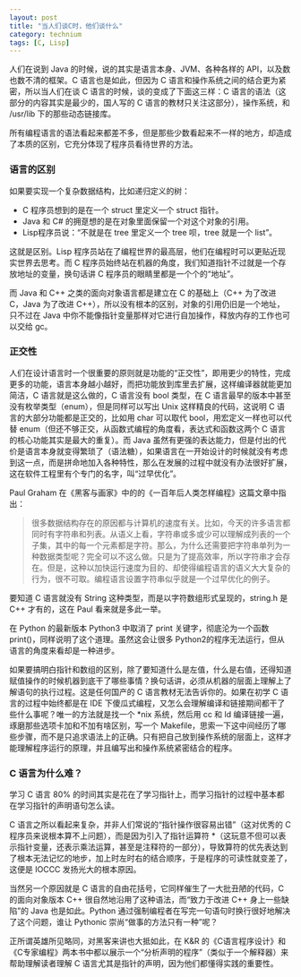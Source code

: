 ```yaml
---
layout: post
title: "当人们谈C时，他们谈什么"
category: technium
tags: [C, Lisp]
---
```


人们在说到 Java 的时候，说的其实是语言本身、JVM、各种各样的 API，以及数也数不清的框架。C 语言也是如此，但因为 C 语言和操作系统之间的结合更为紧密，所以当人们在谈 C 语言的时候，谈的变成了下面这三样：C 语言的语法（这部分的内容其实是最少的，国人写的 C 语言的教材只关注这部分），操作系统，和 /usr/lib 下的那些动态链接库。


所有编程语言的语法看起来都差不多，但是那些少数看起来不一样的地方，却造成了本质的区别，它充分体现了程序员看待世界的方法。


### 语言的区别

如果要实现一个复杂数据结构，比如递归定义的树：


* C 程序员想到的是在一个 struct 里定义一个 struct 指针。
* Java 和 C# 的拥趸想的是在对象里面保留一个对这个对象的引用。
* Lisp程序员说：“不就是在 tree 里定义一个 tree 呗，tree 就是一个 list”。


这就是区别。Lisp 程序员站在了编程世界的最高层，他们在编程时可以更贴近现实世界去思考。而 C 程序员始终站在机器的角度，我们知道指针不过就是一个存放地址的变量，换句话讲 C 程序员的眼睛里都是一个个的“地址”。


而 Java 和 C++ 之类的面向对象语言都是建立在 C 的基础上（C++ 为了改进 C，Java 为了改进 C++），所以没有根本的区别，对象的引用仍旧是一个地址，只不过在 Java 中你不能像指针变量那样对它进行自加操作，释放内存的工作也可以交给 gc。

### 正交性

人们在设计语言时一个很重要的原则就是功能的“正交性”，即用更少的特性，完成更多的功能，语言本身越小越好，而把功能放到库里去扩展，这样编译器就能更加简洁，C 语言就是这么做的，C 语言没有 bool 类型，在 C 语言最早的版本中甚至没有枚举类型（enum），但是同样可以写出 Unix 这样精良的代码，这说明 C 语言的大部分功能都是正交的，比如用 char 可以取代 bool，用宏定义一样也可以代替 enum（但还不够正交，从函数式编程的角度看，表达式和函数这两个 C 语言的核心功能其实是最大的重复）。而 Java 虽然有更强的表达能力，但是付出的代价是语言本身就变得繁琐了（语法糖），如果语言在一开始设计的时候就没有考虑到这一点，而是拼命地加入各种特性，那么在发展的过程中就没有办法很好扩展，这在软件工程里有个专门的名字，叫“过早优化”。


Paul Graham 在《黑客与画家》中的的《一百年后人类怎样编程》这篇文章中指出：


> 很多数据结构存在的原因都与计算机的速度有关。比如，今天的许多语言都同时有字符串和列表。从语义上看，字符串或多或少可以理解成列表的一个子集，其中的每一个元素都是字符。那么，为什么还需要把字符串单列为一种数据类型呢？完全可以不这么做。只是为了提高效率，所以字符串才会存在。但是，这种以加快运行速度为目的、却使得编程语言的语义大大复杂的行为，很不可取。编程语言设置字符串似乎就是一个过早优化的例子。


要知道 C 语言就没有 String 这种类型，而是以字符数组形式呈现的，string.h 是 C++ 才有的，这在 Paul 看来就是多此一举。


在 Python 的最新版本 Python3 中取消了 print 关键字，彻底沦为一个函数 print()，同样说明了这个道理。虽然这会让很多 Python2的程序无法运行，但从语言的角度来看却是一种进步。


如果要搞明白指针和数组的区别，除了要知道什么是左值，什么是右值，还得知道赋值操作的时候机器到底干了哪些事情？换句话讲，必须从机器的层面上理解上了解语句的执行过程。这是任何国产的 C 语言教材无法告诉你的。如果在初学 C 语言的过程中始终都是在 IDE 下傻瓜式编程，又怎么会理解编译和链接期间都干了些什么事呢？唯一的方法就是找一个 \*nix 系统，然后用 cc 和 ld 编译链接一遍，琢磨那些选项卡加和不加有啥区别，写一个 Makefile，思索一下这中间经历了哪些步骤，而不是只追求语法上的正确。只有把自己放到操作系统的层面上，这样才能理解程序运行的原理，并且编写出和操作系统紧密结合的程序。


### C 语言为什么难？

学习 C 语言 80% 的时间其实是花在了学习指针上，而学习指针的过程中基本都在学习指针的声明语句怎么读。


C 语言之所以看起来复杂，并非人们常说的“指针操作很容易出错”（这对优秀的 C 程序员来说根本算不上问题），而是因为引入了指针运算符 \*（这玩意不但可以表示指针变量，还表示乘法运算，甚至是注释符的一部分），导致算符的优先表达到了根本无法记忆的地步，加上时左时右的结合顺序，于是程序的可读性就变差了，这便是 IOCCC 发扬光大的根本原因。


当然另一个原因就是 C 语言的自由花括号，它同样催生了一大批丑陋的代码，C 的面向对象版本 C++ 很自然地沿用了这种语法，而“致力于改进 C++ 身上一些缺陷”的 Java 也是如此。Python 通过强制编程者在写完一句语句时换行很好地解决了这个问题，谁让 Pythonic 崇尚“做事的方法只有一种”呢？


正所谓英雄所见略同，对黑客来讲也大抵如此，在 K&R 的《C语言程序设计》和《C专家编程》两本书中都以展示一个“分析声明的程序”（类似于一个解释器）来帮助理解读者理解 C 语言尤其是指针的声明，因为他们都懂得实践的重要性。

